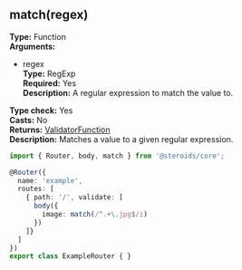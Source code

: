 ## match(regex)

**Type:** Function  
**Arguments:**
  - regex  
    **Type:** RegExp  
    **Required:** Yes  
    **Description:** A regular expression to match the value to.

**Type check:** Yes  
**Casts:** No  
**Returns:** [ValidatorFunction](../router-decorator/routedefinition/validationrule/validatorfunction)  
**Description:** Matches a value to a given regular expression.

```ts
import { Router, body, match } from '@steroids/core';

@Router({
  name: 'example',
  routes: [
    { path: '/', validate: [
      body({
        image: match(/^.+\.jpg$/i)
      })
    ]}
  ]
})
export class ExampleRouter { }
```
